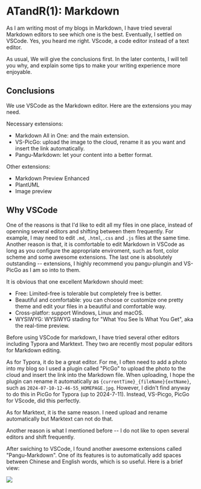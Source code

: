 # ATandR(1): Markdown

As I am writing most of my blogs in Markdown, I have tried several Markdown editors to see which one is the best. Eventually, I settled on VSCode. Yes, you heard me right. VScode, a code editor instead of a text editor. 

As usual, We will give the conclusions first. In the later contents, I will tell you why, and explain some tips to make your writing experience more enjoyable.

## Conclusions

We use VSCode as the Markdown editor. Here are the extensions you may need.

Necessary extensions:
- Markdown All in One: and the main extension.
- VS-PicGo: upload the image to the cloud, rename it as you want and insert the link automatically.
- Pangu-Markdown: let your content into a better format.

Other extensions:
- Markdown Preview Enhanced
- PlantUML
- Image preview


## Why VSCode

One of the reasons is that I'd like to edit all my files in one place, instead of openning several editors and shifting between them frequently. For example, I may need to edit `.md`, `.html`,`.css` and `.js` files at the same time. Another reason is that, it is comfortable to edit Markdown in VSCode as long as you configure the appropriate enviroment, such as font, color scheme and some awesome extensions. The last one is absolutely outstanding -- extensions, I highly recommend you pangu-plungin and VS-PicGo as I am so into to them.

It is obvious that one excellent Markdown should meet:
- Free: Limited-free is tolerable but completely free is better. 
- Beautiful and comfortable: you can choose or customize one pretty theme and edit your files in a beautiful and comfortable way.
- Cross-platfor: support Windows, Linux and macOS.
- WYSIWYG: WYSIWYG stading for "What You See Is What You Get", aka the real-time preview.

Before using VSCode for markdown, I have tried several other editors including Typora and Marktext. They two are recently most popular editors for Markdown editing. 

As for Typora, it do be a great editor. For me, I often need to add a photo into my blog so I used a plugin called "PicGo" to upload the photo to the cloud and insert the link into the Markdown file. When uploading, I hope the plugin can rename it automatically as `{currentTime}_{fileName}{extName}`, such as `2024-07-10-12-46-55_HOMEPAGE.jpg`. However, I didn't find anyway to do this in PicGo for Typora (up to 2024-7-11). Instead, VS-Picgo, PicGo for VScode, did this perfectly. 

As for Marktext, it is the same reason. I need upload and rename automatically but Marktext can not do that.

Another reason is what I mentioned before -- I do not like to open several editors and shift frequently.

After swiching to VSCode, I found another awesome extensions called "Pangu-Markdown". One of its features is to automatically add spaces between Chinese and English words, which is so useful. Here is a brief view:

<div class="center"><img src="https://imagebank-0.oss-cn-beijing.aliyuncs.com/VS-PicGo/2024-07-11-13-06-20_ATandR(1)-Markdown.jpg"/></div>



